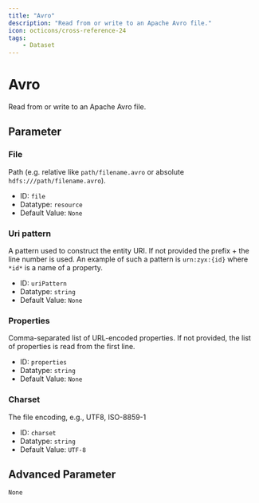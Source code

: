 ```yaml
---
title: "Avro"
description: "Read from or write to an Apache Avro file."
icon: octicons/cross-reference-24
tags: 
    - Dataset
---
```

# Avro
<!-- This file was generated - DO NOT CHANGE IT MANUALLY -->



Read from or write to an Apache Avro file. 


## Parameter

### File

Path (e.g. relative like `path/filename.avro` or absolute `hdfs:///path/filename.avro`).

- ID: `file`
- Datatype: `resource`
- Default Value: `None`



### Uri pattern

A pattern used to construct the entity URI. If not provided the prefix + the line number is used. An example of such a pattern is `urn:zyx:{id}` where `*id*` is a name of a property.

- ID: `uriPattern`
- Datatype: `string`
- Default Value: `None`



### Properties

Comma-separated list of URL-encoded properties. If not provided, the list of properties is read from the first line.

- ID: `properties`
- Datatype: `string`
- Default Value: `None`



### Charset

The file encoding, e.g., UTF8, ISO-8859-1

- ID: `charset`
- Datatype: `string`
- Default Value: `UTF-8`





## Advanced Parameter

`None`